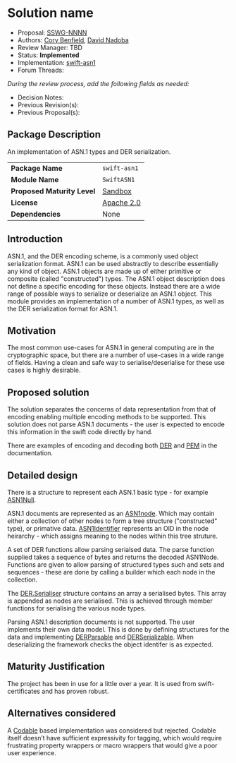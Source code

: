 # Solution name

* Proposal: [SSWG-NNNN](NNNN-swift-asn1.md)
* Authors: [Cory Benfield](https://github.com/Lukasa), [David Nadoba](https://github.com/dnadoba)
* Review Manager: TBD
* Status: **Implemented**
* Implementation: [swift-asn1](https://github.com/apple/swift-asn1)
* Forum Threads: 

*During the review process, add the following fields as needed:*

* Decision Notes:
* Previous Revision(s):
* Previous Proposal(s):

## Package Description
An implementation of ASN.1 types and DER serialization.

|  |  |
|--|--|
| **Package Name** | `swift-asn1` |
| **Module Name** | `SwiftASN1` |
| **Proposed Maturity Level** | [Sandbox](https://www.swift.org/sswg/incubation-process.html#process-diagram) |
| **License** | [Apache 2.0](https://choosealicense.com/licenses/apache-2.0/) |
| **Dependencies** | None |

## Introduction

ASN.1, and the DER encoding scheme, is a commonly used object serialization format. ASN.1 can be used abstractly to describe essentially any kind of object. ASN.1 objects are made up of either primitive or composite (called "constructed") types.   The ASN.1 object description does not define a specific encoding for these objects.  Instead there are a wide range of possible ways to serialize or deserialize an ASN.1 object. This module provides an implementation of a number of ASN.1 types, as well as the DER serialization format for ASN.1.

## Motivation

The most common use-cases for ASN.1 in general computing are in the cryptographic space, but there are a number of use-cases in a wide range of fields.  Having a clean and safe way to serialise/deserialise for these use cases is highly desirable.

## Proposed solution

The solution separates the concerns of data representation from that of encoding enabling multiple encoding methods to be supported.  This solution does not parse ASN.1 documents - the user is expected to encode this information in the swift code directly by hand.

There are examples of encoding and decoding both [DER](https://swiftpackageindex.com/apple/swift-asn1/1.1.0/documentation/swiftasn1/decodingasn1) and [PEM](https://swiftpackageindex.com/apple/swift-asn1/1.1.0/documentation/swiftasn1/pem) in the documentation.

## Detailed design

There is a structure to represent each ASN.1 basic type - for example [ASN1Null](https://swiftpackageindex.com/apple/swift-asn1/1.1.0/documentation/swiftasn1/asn1null). 

ASN.1 documents are represented as an [ASN1node](https://swiftpackageindex.com/apple/swift-asn1/1.1.0/documentation/swiftasn1/asn1node).  Which may contain either a collection of other nodes to form a tree structure ("constructed" type), or primative data.  [ASN1Identifier](https://swiftpackageindex.com/apple/swift-asn1/1.1.0/documentation/swiftasn1/asn1identifier) represents an OID in the node heirarchy - which assigns meaning to the nodes within this tree struture.

A set of DER functions allow parsing serialsed data.  The parse function supplied takes a sequence of bytes and returns the decoded ASN1Node.  Functions are given to allow parsing of structured types such and sets and sequences - these are done by calling a builder which each node in the collection.

The [DER.Serialiser](https://swiftpackageindex.com/apple/swift-asn1/1.1.0/documentation/swiftasn1/der/serializer) structure contains an array a serialised bytes.  This array is appended as nodes are serialised.  This is achieved through member functions for serialising the various node types.

Parsing ASN.1 description documents is not supported.  The user implements their own data model.  This is done by defining structures for the data and implementing [DERParsable](https://swiftpackageindex.com/apple/swift-asn1/1.1.0/documentation/swiftasn1/derparseable) and [DERSerializable](https://swiftpackageindex.com/apple/swift-asn1/1.1.0/documentation/swiftasn1/derserializable).  When deserializing the framework checks the object identifer is as expected.

## Maturity Justification

The project has been in use for a little over a year.  It is used from swift-certificates and has proven robust.

## Alternatives considered

A [Codable](https://developer.apple.com/documentation/swift/codable) based implementation was considered but rejected.  Codable itself doesn’t have sufficient expressivity for tagging, which would require frustrating property wrappers or macro wrappers that would give a poor user experience.